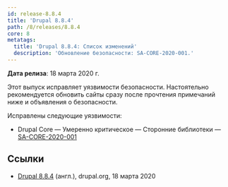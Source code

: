 ```yaml
---
id: release-8.8.4
title: 'Drupal 8.8.4'
path: /8/releases/8.8.4
core: 8
metatags:
  title: 'Drupal 8.8.4: Список изменений'
  description: 'Обновление безопасности: SA-CORE-2020-001.'
---
```


**Дата релиза**: 18 марта 2020 г.

Этот выпуск исправляет уязвимости безопасности. Настоятельно рекомендуется обновить сайты сразу после прочтения примечаний ниже и объявления о безопасности.

Исправлены следующие уязвимости:

- Drupal Core — Умеренно критическое — Сторонние библиотеки — [SA-CORE-2020-001](../../security/advisory/sa-core-2020-001.md)

## Ссылки

- [Drupal 8.8.4](https://www.drupal.org/project/drupal/releases/8.8.4) (англ.), drupal.org, 18 марта 2020